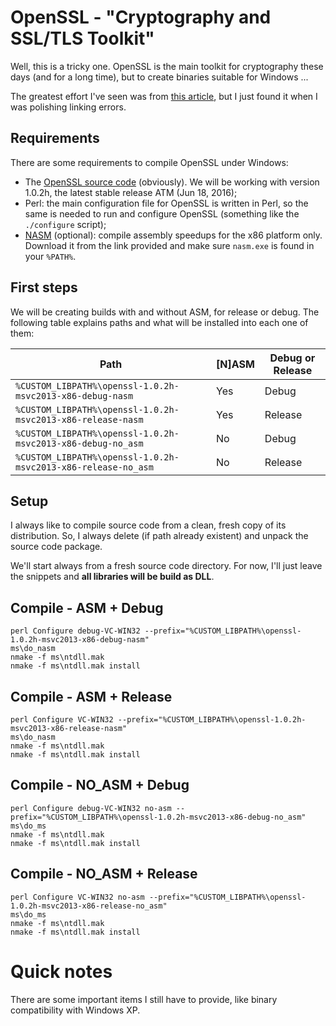 # OpenSSL - "Cryptography and SSL/TLS Toolkit"

Well, this is a tricky one. OpenSSL is the main toolkit for cryptography these days (and for a long time), but to create binaries suitable for Windows ...

The greatest effort I've seen was from [this article](http://hostagebrain.blogspot.com.br/2015/04/build-openssl-on-windows.html), but I just found it when I was polishing linking errors.

## Requirements

There are some requirements to compile OpenSSL under Windows:

* The [OpenSSL source code](https://www.openssl.org/source/) (obviously). We will be working with version 1.0.2h, the latest stable release ATM (Jun 18, 2016);
* Perl: the main configuration file for OpenSSL is written in Perl, so the same is needed to run and configure OpenSSL (something like the `./configure` script);
* [NASM](http://www.nasm.us/pub/nasm/releasebuilds/?C=M;O=D) (optional): compile assembly speedups for the x86 platform only. Download it from the link provided and make sure `nasm.exe` is found in your `%PATH%`.

## First steps

We will be creating builds with and without ASM, for release or debug. The following table explains paths and what will be installed into each one of them:

| Path | [N]ASM | Debug or Release |
|------|--------|------------------|
| `%CUSTOM_LIBPATH%\openssl-1.0.2h-msvc2013-x86-debug-nasm` | Yes | Debug |
| `%CUSTOM_LIBPATH%\openssl-1.0.2h-msvc2013-x86-release-nasm` | Yes | Release |
| `%CUSTOM_LIBPATH%\openssl-1.0.2h-msvc2013-x86-debug-no_asm` | No | Debug |
| `%CUSTOM_LIBPATH%\openssl-1.0.2h-msvc2013-x86-release-no_asm` | No | Release |

## Setup

I always like to compile source code from a clean, fresh copy of its distribution. So, I always delete (if path already existent) and unpack the source code package.

We'll start always from a fresh source code directory. For now, I'll just leave the snippets and **all libraries will be build as DLL**.

## Compile - ASM + Debug

```batch
perl Configure debug-VC-WIN32 --prefix="%CUSTOM_LIBPATH%\openssl-1.0.2h-msvc2013-x86-debug-nasm"
ms\do_nasm
nmake -f ms\ntdll.mak
nmake -f ms\ntdll.mak install
```

## Compile - ASM + Release

```batch
perl Configure VC-WIN32 --prefix="%CUSTOM_LIBPATH%\openssl-1.0.2h-msvc2013-x86-release-nasm"
ms\do_nasm
nmake -f ms\ntdll.mak
nmake -f ms\ntdll.mak install
```

## Compile - NO_ASM + Debug

```batch
perl Configure debug-VC-WIN32 no-asm --prefix="%CUSTOM_LIBPATH%\openssl-1.0.2h-msvc2013-x86-debug-no_asm"
ms\do_ms
nmake -f ms\ntdll.mak
nmake -f ms\ntdll.mak install
```

## Compile - NO_ASM + Release

```batch
perl Configure VC-WIN32 no-asm --prefix="%CUSTOM_LIBPATH%\openssl-1.0.2h-msvc2013-x86-release-no_asm"
ms\do_ms
nmake -f ms\ntdll.mak
nmake -f ms\ntdll.mak install
```

# Quick notes

There are some important items I still have to provide, like binary compatibility with Windows XP.
